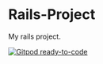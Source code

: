 # Rails-Project
My rails project.

[![Gitpod ready-to-code](https://img.shields.io/badge/Gitpod-Open%20%20in%20%20GitPod-908a85?logo=gitpod)](https://gitpod.io/from-referrer/)

